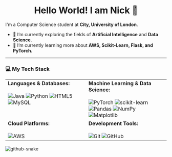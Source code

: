 <h1 align="center">Hello World! I am Nick 👋</h1>


I'm a Computer Science student at **City, University of London**.

- 🔭 I’m currently exploring the fields of **Artificial Intelligence** and **Data Science**.
- 🌱 I’m currently learning more about **AWS, Scikit-Learn, Flask, and PyTorch.**

---

### 💻 My Tech Stack

<table>
  <tr>
    <td valign="top" width="50%">
      <strong>Languages & Databases:</strong><br><br>
      <img alt="Java" src="https://img.shields.io/badge/Java-%23ED8B00.svg?style=for-the-badge&logo=openjdk&logoColor=white"/>
      <img alt="Python" src="https://img.shields.io/badge/Python-3670A0?style=for-the-badge&logo=python&logoColor=ffdd54"/>
      <img alt="HTML5" src="https://img.shields.io/badge/HTML5-%23E34F26.svg?style=for-the-badge&logo=html5&logoColor=white"/>
      <img alt="MySQL" src="https://img.shields.io/badge/MySQL-4479A1.svg?style=for-the-badge&logo=mysql&logoColor=white"/>
    </td>
    <td valign="top" width="50%">
      <strong>Machine Learning & Data Science:</strong><br><br>
      <img alt="PyTorch" src="https://img.shields.io/badge/PyTorch-%23EE4C2C.svg?style=for-the-badge&logo=PyTorch&logoColor=white"/>
      <img alt="scikit-learn" src="https://img.shields.io/badge/scikit--learn-%23F7931E.svg?style=for-the-badge&logo=scikit-learn&logoColor=white"/>
      <img alt="Pandas" src="https://img.shields.io/badge/Pandas-150458.svg?style=for-the-badge&logo=pandas&logoColor=white"/>
      <img alt="NumPy" src="https://img.shields.io/badge/numpy-%23013243.svg?style=for-the-badge&logo=numpy&logoColor=white"/>
      <img alt="Matplotlib" src="https://img.shields.io/badge/Matplotlib-%23ffffff.svg?style=for-the-badge&logo=Matplotlib&logoColor=black"/>
    </td>
  </tr>
  <tr>
    <td valign="top" width="50%">
      <strong>Cloud Platforms:</strong><br><br>
      <img alt="AWS" src="https://img.shields.io/badge/AWS-%23FF9900.svg?style=for-the-badge&logo=amazon-aws&logoColor=white"/>
      <!-- <img alt="Google Cloud" src="https://img.shields.io/badge/GoogleCloud-%234285F4.svg?style=for-the-badge&logo=google-cloud&logoColor=white"/> -->
    </td>
    <td valign="top" width="50%">
      <strong>Development Tools:</strong><br><br>
      <img alt="Git" src="https://img.shields.io/badge/Git-%23F05033.svg?style=for-the-badge&logo=git&logoColor=white"/>
      <img alt="GitHub" src="https://img.shields.io/badge/GitHub-181717?style=for-the-badge&logo=github&logoColor=white"/>
    </td>
  </tr>
</table>

<!-- 
### 📊 My GitHub Stats

<p align="center">
  <img src="https://github-readme-stats.vercel.app/api?username=Swiifts&show_icons=true&theme=tokyonight&hide_border=true&count_private=true" alt="Nick's GitHub Stats" />
  <img src="https://github-readme-stats.vercel.app/api/top-langs/?username=Swiifts&layout=compact&theme=tokyonight&hide_border=true" alt="Nick's Top Languages" />
</p> 

<!-- ---

### 🚀 My Projects

| Project | Description | Technologies Used |
|---------|-------------|-------------------|
| **[Project Name 1](link-to-repo)** | A brief 1-2 sentence description of what the project does and its purpose. | `Java` `MySQL` |
| **[Project Name 2](link-to-repo)** | A brief 1-2 sentence description of what the project does and its purpose. | `Python` `PyTorch` `Pandas` |
| **[Project Name 3](link-to-repo)** | A brief 1-2 sentence description of what the project does and its purpose. | `HTML5` |

 --- -->

<picture>
  <source media="(prefers-color-scheme: dark)" srcset="https://raw.githubusercontent.com/Swiifts/Swiifts/output/github-snake-dark.svg" />
  <source media="(prefers-color-scheme: light)" srcset="https://raw.githubusercontent.com/Swiifts/Swiifts/output/github-snake.svg" />
  <img alt="github-snake" src="https://raw.githubusercontent.com/Swiifts/Swiifts/output/github-snake.svg" />
</picture>




